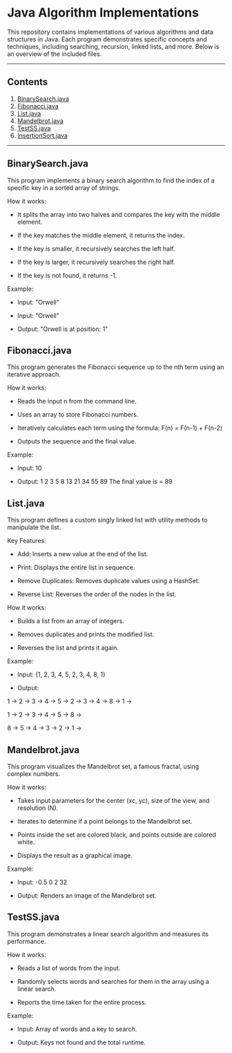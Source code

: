 # Java Algorithm Implementations

This repository contains implementations of various algorithms and data structures in Java. Each program demonstrates specific concepts and techniques, including searching, recursion, linked lists, and more. Below is an overview of the included files.

---

## Contents

1. [BinarySearch.java](#binarysearchjava)
2. [Fibonacci.java](#fibonaccijava)
3. [List.java](#listjava)
4. [Mandelbrot.java](#mandelbrotjava)
5. [TestSS.java](#testssjava)
6. [InsertionSort.java](#insertion.java)

---

## BinarySearch.java

This program implements a binary search algorithm to find the index of a specific key in a sorted array of strings.

How it works:

- It splits the array into two halves and compares the key with the middle element.
  
- If the key matches the middle element, it returns the index.
  
- If the key is smaller, it recursively searches the left half.

- If the key is larger, it recursively searches the right half.

- If the key is not found, it returns -1.
  
Example:

- Input: "Orwell"
  
- Input: "Orwell"
  
- Output: "Orwell is at position: 1"

## Fibonacci.java

This program generates the Fibonacci sequence up to the nth term using an iterative approach.

How it works:

- Reads the input n from the command line.

- Uses an array to store Fibonacci numbers.

- Iteratively calculates each term using the formula: F(n) = F(n-1) + F(n-2)

- Outputs the sequence and the final value.
  
Example:

- Input: 10
  
- Output: 1 2 3 5 8 13 21 34 55 89 The final value is = 89

## List.java

This program defines a custom singly linked list with utility methods to manipulate the list.

Key Features:

- Add: Inserts a new value at the end of the list.
  
- Print: Displays the entire list in sequence.

- Remove Duplicates: Removes duplicate values using a HashSet.

- Reverse List: Reverses the order of the nodes in the list.

How it works:

- Builds a list from an array of integers.

- Removes duplicates and prints the modified list.

- Reverses the list and prints it again.

Example:

- Input: {1, 2, 3, 4, 5, 2, 3, 4, 8, 1}

- Output:

1 -> 2 -> 3 -> 4 -> 5 -> 2 -> 3 -> 4 -> 8 -> 1 -> 

1 -> 2 -> 3 -> 4 -> 5 -> 8 -> 

8 -> 5 -> 4 -> 3 -> 2 -> 1 ->

## Mandelbrot.java

This program visualizes the Mandelbrot set, a famous fractal, using complex numbers.

How it works:

- Takes input parameters for the center (xc, yc), size of the view, and resolution (N).

- Iterates to determine if a point belongs to the Mandelbrot set.

- Points inside the set are colored black, and points outside are colored white.

- Displays the result as a graphical image.

Example:

- Input: -0.5 0 2 32

- Output: Renders an image of the Mandelbrot set.

## TestSS.java

This program demonstrates a linear search algorithm and measures its performance.

How it works:

- Reads a list of words from the input.

- Randomly selects words and searches for them in the array using a linear search.

- Reports the time taken for the entire process.

Example:

- Input: Array of words and a key to search.

- Output: Keys not found and the total runtime.
